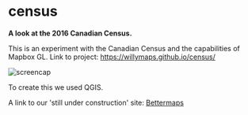 # census

<strong>A look at the 2016 Canadian Census.</strong>

This is an experiment with the Canadian Census and the capabilities of Mapbox GL.
Link to project: https://willymaps.github.io/census/

![screencap](http://i.imgur.com/Bik9s1a.png)

To create this we used QGIS.

A link to our 'still under construction' site: <a href="http://www.mapto.ca/about-1/" target="blank">Bettermaps</a>

